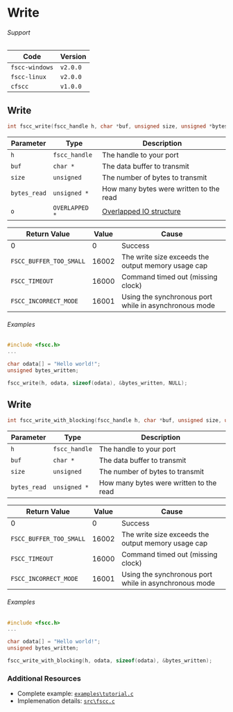 # Write


###### Support
| Code           | Version
| -------------- | --------
| `fscc-windows` | `v2.0.0` 
| `fscc-linux`   | `v2.0.0` 
| `cfscc`        | `v1.0.0`


## Write
```c
int fscc_write(fscc_handle h, char *buf, unsigned size, unsigned *bytes_written, OVERLAPPED *o)
```

| Parameter    | Type             | Description
| ------------ | ---------------- | -----------------------------------------------------------------------------------------------
| `h`          | `fscc_handle`    | The handle to your port
| `buf`        | `char *`         | The data buffer to transmit
| `size`       | `unsigned`       | The number of bytes to transmit
| `bytes_read` | `unsigned *`     | How many bytes were written to the read
| `o`          | `OVERLAPPED *`   | [Overlapped IO structure](http://msdn.microsoft.com/en-us/library/windows/desktop/ms686358.aspx)

| Return Value            | Value | Cause
| ----------------------- | ----- | ----------------------------------------------------
| 0                       | 0     | Success
| `FSCC_BUFFER_TOO_SMALL` | 16002 | The write size exceeds the output memory usage cap
| `FSCC_TIMEOUT`          | 16000 | Command timed out (missing clock)
| `FSCC_INCORRECT_MODE`   | 16001 | Using the synchronous port while in asynchronous mode

###### Examples
```c
#include <fscc.h>
...

char odata[] = "Hello world!";
unsigned bytes_written;

fscc_write(h, odata, sizeof(odata), &bytes_written, NULL);
```


## Write
```c
int fscc_write_with_blocking(fscc_handle h, char *buf, unsigned size, unsigned *bytes_written)
```

| Parameter    | Type             | Description
| ------------ | ---------------- | -----------------------------------------------------------------------------------------------
| `h`          | `fscc_handle`    | The handle to your port
| `buf`        | `char *`         | The data buffer to transmit
| `size`       | `unsigned`       | The number of bytes to transmit
| `bytes_read` | `unsigned *`     | How many bytes were written to the read

| Return Value            | Value |  Cause
| ----------------------- | ----- |  --------------------------------------------------
| 0                       | 0     | Success
| `FSCC_BUFFER_TOO_SMALL` | 16002 | The write size exceeds the output memory usage cap
| `FSCC_TIMEOUT`          | 16000 | Command timed out (missing clock)
| `FSCC_INCORRECT_MODE`   | 16001 | Using the synchronous port while in asynchronous mode

###### Examples
```c
#include <fscc.h>
...

char odata[] = "Hello world!";
unsigned bytes_written;

fscc_write_with_blocking(h, odata, sizeof(odata), &bytes_written);
```


### Additional Resources
- Complete example: [`examples\tutorial.c`](https://github.com/commtech/cfscc/blob/master/examples/tutorial.c)
- Implemenation details: [`src\fscc.c`](https://github.com/commtech/cfscc/blob/master/src/fscc.c)
